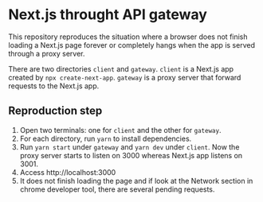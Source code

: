 # Next.js throught API gateway

This repository reproduces the situation where a browser does not finish loading a Next.js page forever or completely hangs when the app is served through a proxy server.

There are two directories `client` and `gateway`.
`client` is a Next.js app created by `npx create-next-app`.
`gateway` is a proxy server that forward requests to the Next.js app.

## Reproduction step

1. Open two terminals: one for `client` and the other for `gateway`.
2. For each directory, run `yarn` to install dependencies.
3. Run `yarn start` under `gateway` and `yarn dev` under `client`. Now the proxy server starts to listen on 3000 whereas Next.js app listens on 3001.
4. Access http://localhost:3000
5. It does not finish loading the page and if look at the Network section in chrome developer tool, there are several pending requests.

